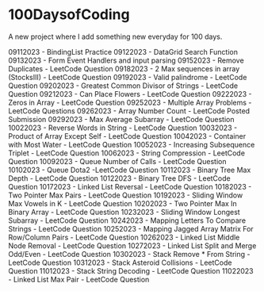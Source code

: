 # 100DaysofCoding
A new project where I add something new everyday for 100 days.

09112023 - BindingList Practice
09122023 - DataGrid Search Function
09132023 - Form Event Handlers and input parsing
09152023 - Remove Duplicates - LeetCode Question
09182023 - 2 Max sequences in array (StocksIII) - LeetCode Question
09192023 - Valid palindrome - LeetCode Question
09202023 - Greatest Common Divisor of Strings - LeetCode Question
09212023 - Can Place Flowers - LeetCode Question
09222023 - Zeros in Array - LeetCode Question
09252023 - Multiple Array Problems - LeetCode Questions
09262023 - Array Number Count - LeetCode Posted Submission
09292023 - Max Average Subarray - LeetCode Question
10022023 - Reverse Words in String - LeetCode Question
10032023 - Product of Array Except Self - LeetCode Question
10042023 - Container with Most Water - LeetCode Question
10052023 - Increasing Subsequence Triplet - LeetCode Question
10062023 - String Compression - LeetCode Question
10092023 - Queue Number of Calls - LeetCode Question
10102023 - Queue Dota2 -LeetCode Question
10112023 - Binary Tree Max Depth - LeetCode Question
10122023 - Binary Tree DFS - LeetCode Question
10172023 - Linked List Reversal - LeetCode Question
10182023 - Two Pointer Max Pairs - LeetCode Question
10192023 - Sliding Window Max Vowels in K - LeetCode Question
10202023 - Two Pointer Max In Binary Array - LeetCode Question
10232023 - Sliding Window Longest Subarray - LeetCode Question
10242023 - Mapping Letters To Compare Strings - LeetCode Question
10252023 - Mapping Jagged Array Matrix For Row/Column Pairs - LeetCode Question
10262023 - Linked List Middle Node Removal - LeetCode Question
10272023 - Linked List Split and Merge Odd/Even - LeetCode Question
10302023 - Stack Remove * From String - LeetCode Question
10312023 - Stack Asteroid Collisions - LeetCode Question
11012023 - Stack String Decoding - LeetCode Question
11022023 - Linked List Max Pair - LeetCode Question
